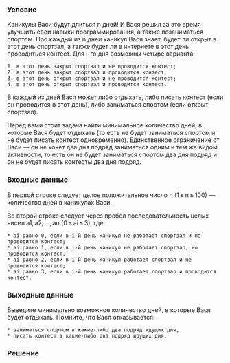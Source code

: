 ### Условие

Каникулы Васи будут длиться n дней! И Вася решил за это время улучшить свои навыки программирования, а также позаниматься спортом. Про каждый из n дней каникул Вася знает, будет ли открыт в этот день спортзал, а также будет ли в интернете в этот день проводиться контест. Для i-го дня возможны четыре варианта:

    1. в этот день закрыт спортзал и не проводится контест;
    2. в этот день закрыт спортзал и проводится контест;
    3. в этот день открыт спортзал и не проводится контест;
    4. в этот день открыт спортзал и проводится контест. 

В каждый из дней Вася может либо отдыхать, либо писать контест (если он проводится в этот день), либо заниматься спортом (если открыт спортзал).

Перед вами стоит задача найти минимальное количество дней, в которые Вася будет отдыхать (то есть не будет заниматься спортом и не будет писать контест одновременно). Единственное ограничение от Васи — он не хочет два дня подряд заниматься одним и тем же видом активности, то есть он не будет заниматься спортом два дня подряд и он не будет писать контесты два дня подряд.

### Входные данные

В первой строке следует целое положительное число n (1 ≤ n ≤ 100) — количество дней в каникулах Васи.

Во второй строке следует через пробел последовательность целых чисел a1, a2, ..., an (0 ≤ ai ≤ 3), где:

    * ai равно 0, если в i-й день каникул не работает спортзал и не проводится контест;
    * ai равно 1, если в i-й день каникул не работает спортзал, но проводится контест;
    * ai равно 2, если в i-й день каникул работает спортзал и не проводится контест;
    * ai равно 3, если в i-й день каникул работает спортзал и проводится контест.

### Выходные данные

Выведите минимально возможное количество дней, в которые Вася будет отдыхать. Помните, что Вася отказывается:

    * заниматься спортом в какие-либо два подряд идущих дня,
    * писать контест в какие-либо два подряд идущих дня.

### Решение

